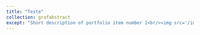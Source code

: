 ```yaml
---
title: "Teste"
collection: grafabstract
except: "Short description of portfolio item number 1<br/><img src='/images/Bracis2018.png'>"
---
```

